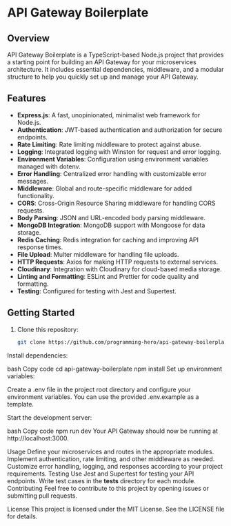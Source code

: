 

# API Gateway Boilerplate

## Overview

API Gateway Boilerplate is a TypeScript-based Node.js project that provides a starting point for building an API Gateway for your microservices architecture. It includes essential dependencies, middleware, and a modular structure to help you quickly set up and manage your API Gateway.

## Features

- **Express.js**: A fast, unopinionated, minimalist web framework for Node.js.
- **Authentication**: JWT-based authentication and authorization for secure endpoints.
- **Rate Limiting**: Rate limiting middleware to protect against abuse.
- **Logging**: Integrated logging with Winston for request and error logging.
- **Environment Variables**: Configuration using environment variables managed with dotenv.
- **Error Handling**: Centralized error handling with customizable error messages.
- **Middleware**: Global and route-specific middleware for added functionality.
- **CORS**: Cross-Origin Resource Sharing middleware for handling CORS requests.
- **Body Parsing**: JSON and URL-encoded body parsing middleware.
- **MongoDB Integration**: MongoDB support with Mongoose for data storage.
- **Redis Caching**: Redis integration for caching and improving API response times.
- **File Upload**: Multer middleware for handling file uploads.
- **HTTP Requests**: Axios for making HTTP requests to external services.
- **Cloudinary**: Integration with Cloudinary for cloud-based media storage.
- **Linting and Formatting**: ESLint and Prettier for code quality and formatting.
- **Testing**: Configured for testing with Jest and Supertest.

## Getting Started

1. Clone this repository:

   ```bash
   git clone https://github.com/programming-hero/api-gateway-boilerplate.git
Install dependencies:

bash
Copy code
cd api-gateway-boilerplate
npm install
Set up environment variables:

Create a .env file in the project root directory and configure your environment variables. You can use the provided .env.example as a template.

Start the development server:

bash
Copy code
npm run dev
Your API Gateway should now be running at http://localhost:3000.

Usage
Define your microservices and routes in the appropriate modules.
Implement authentication, rate limiting, and other middleware as needed.
Customize error handling, logging, and responses according to your project requirements.
Testing
Use Jest and Supertest for testing your API endpoints.
Write test cases in the __tests__ directory for each module.
Contributing
Feel free to contribute to this project by opening issues or submitting pull requests.

License
This project is licensed under the MIT License. See the LICENSE file for details.


